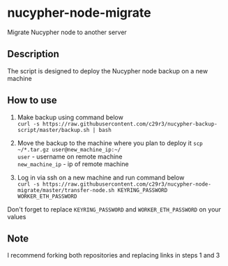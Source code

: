 # nucypher-node-migrate
Migrate Nucypher node to another server

## Description
The script is designed to deploy the Nucypher node backup on a new machine

## How to use
1. Make backup using command below  
`curl -s https://raw.githubusercontent.com/c29r3/nucypher-backup-script/master/backup.sh | bash`

2. Move the backup to the machine where you plan to deploy it
`scp ~/*.tar.gz user@new_machine_ip:~/`   
`user` - username on remote machine  
`new_machine_ip` - ip of remote machine  

3. Log in via ssh on a new machine and run command below  
`curl -s https://raw.githubusercontent.com/c29r3/nucypher-node-migrate/master/transfer-node.sh KEYRING_PASSWORD WORKER_ETH_PASSWORD`    
  
Don't forget to replace `KEYRING_PASSWORD` and `WORKER_ETH_PASSWORD` on your values


## Note
I recommend forking both repositories and replacing links in steps 1 and 3
